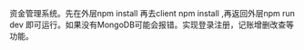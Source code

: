 资金管理系统。先在外层npm install 再去client npm install ,再返回外层npm run dev 即可运行。如果没有MongoDB可能会报错。实现登录注册，记账增删改查等功能。